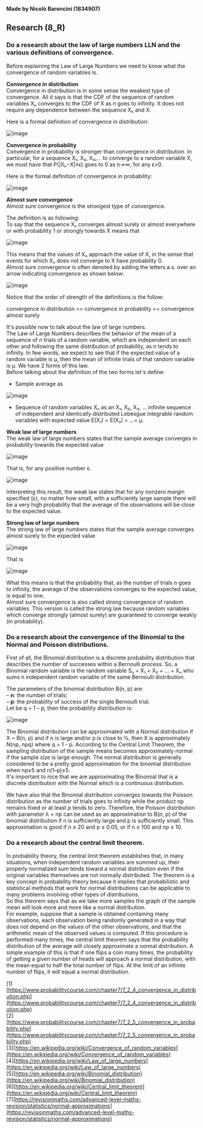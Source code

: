 **Made by Nicolò Baroncini (1834907)**

## Research (8_R)
### Do a research about the law of large numbers LLN and the various definitions of convergence.
Before explaining the Law of Large Numbers we need to know what the convergence of random variables is.

**Convergence in distribution**\
Convergence in distribution is in some sense the weakest type of convergence. All it says is that the CDF of the sequence of random variables Xₙ converges to the CDF of X as n goes to infinity. It does not require any dependence between the sequence Xₙ and X.

Here is a formal definition of convergence in distribution:

![image](https://user-images.githubusercontent.com/78324346/139832899-33768556-5ad0-4ae1-a2f5-40ef7afc708d.png)

**Convergence in probability**\
Convergence in probability is stronger than convergence in distribution. In particular, for a sequence X₁, X₂, X₃,... to converge to a random variable X, we must have that P(|Xₙ−X|≥ϵ) goes to 0 as n→∞, for any ϵ>0.

Here is the formal definition of convergence in probability:

![image](https://user-images.githubusercontent.com/78324346/139833313-336855aa-1286-4e26-ade1-f6ad995da4d4.png)

**Almost sure convergence**\
Almost sure convergence is the strongest type of convergence.

The definition is as following:\
To say that the sequence Xₙ converges almost surely or almost everywhere or with probability 1 or strongly towards X means that

![image](https://user-images.githubusercontent.com/78324346/139833897-8c3ecebd-3f1d-49a2-b3ee-e93e2ad5370c.png)

This means that the values of Xₙ approach the value of X, in the sense that events for which Xₙ does not converge to X have probability 0. \
Almost sure convergence is often denoted by adding the letters a.s. over an arrow indicating convergence as shown below:

![image](https://user-images.githubusercontent.com/78324346/139834045-6d7511a0-7355-4a30-954e-79156152511e.png)

Notice that the order of strength of the definitions is the follow:

convergence in distribution <= convergence in probability <= convergence almost surely

It's possible now to talk about the law of large numbers. \
The Law of Large Numbers describes the behavior of the mean of a sequence of n trials of a random variable, which are independent on each other and following the same distribution of probability, as n tends to infinity. 
In few words, we expect to see that if the expected value of a random variable is μ, then the mean of infinite trials of that random variable is μ.
We have 2 forms of this law. \
Before talking about the definition of the two forms let's define:

- Sample average as

![image](https://user-images.githubusercontent.com/78324346/139836034-b98974c9-ed82-41e2-8ea2-8d20ffe5f0cb.png)

- Sequence of random variables Xₙ as an X₁, X₂, X₃, ... infinite sequence of independent and identically distributed Lebesgue integrable random variables with expected value E(X₁) = E(X₂) = ...= µ.

**Weak law of large numbers** \
The weak law of large numbers states that the sample average converges in probability towards the expected value 

![image](https://user-images.githubusercontent.com/78324346/139835599-891e5dec-21ca-4789-b2ca-a1283464c18d.png)

That is, for any positive number ε.

![image](https://user-images.githubusercontent.com/78324346/139835646-bf64dbf9-045d-4367-b6ac-29bccf4cf66d.png)

Interpreting this result, the weak law states that for any nonzero margin specified (ε), no matter how small, with a sufficiently large sample there will be a very high probability that the average of the observations will be close to the expected value.

**Strong law of large numbers** \
The strong law of large numbers states that the sample average converges almost surely to the expected value

![image](https://user-images.githubusercontent.com/78324346/139836264-712a9198-1e49-4cc3-b26d-949c1785337a.png)

That is

![image](https://user-images.githubusercontent.com/78324346/139836289-e737678f-8a9e-4718-b61a-2ff6db2d47ba.png)

What this means is that the probability that, as the number of trials n goes to infinity, the average of the observations converges to the expected value, is equal to one. \
Almost sure convergence is also called strong convergence of random variables. This version is called the strong law because random variables which converge strongly (almost surely) are guaranteed to converge weakly (in probability).

### Do a research about the convergence of the Binomial to the Normal and Poisson distributions.
First of all, the Binomial distribution is a discrete probability distribution that describes the number of successes within a Bernoulli process. So, a Binomial random variable is the random variable Sₙ = X₁ + X₂ + … + Xₙ who sums n independent random variable of the same Bernoulli distribution.

The parameters of the binomial distribution B(n, p) are: \
– **n**: the number of trials; \
– **p**: the probability of success of the single Bernoulli trial. \
Let be q = 1 – p, then the probability distribution is:

![image](https://user-images.githubusercontent.com/78324346/139873946-8f5a414c-c4e9-493c-9331-ff6bd457c2b1.png)

The Binomial distribution can be approximated with a Normal distribution if X ~ B(n, p) and if n is large and/or p is close to ½, then X is approximately N(np, npq) where q = 1 - p. According to the Central Limit Theorem, the sampling distribution of the sample means becomes approximately normal if the sample size is large enough. The normal distribution is generally considered to be a pretty good approximation for the binomial distribution when np≥5 and n(1–p)≥5. \
It's important to nice that we are approximating the Binomial that is a discrete distribution with the Normal which is a continuous distribution.

We have also that the Binomial distribution converges towards the Poisson distribution as the number of trials goes to infinity while the product np remains fixed or at least p tends to zero. Therefore, the Poisson distribution with parameter λ = np can be used as an approximation to B(n, p) of the binomial distribution if n is sufficiently large and p is sufficiently small. This approximation is good if n ≥ 20 and p ≤ 0.05, or if n ≥ 100 and np ≤ 10.

###  Do a research about the central limit theorem.
In probability theory, the central limit theorem establishes that, in many situations, when independent random variables are summed up, their properly normalized sum tends toward a normal distribution even if the original variables themselves are not normally distributed. The theorem is a key concept in probability theory because it implies that probabilistic and statistical methods that work for normal distributions can be applicable to many problems involving other types of distributions. \
So this theorem says that as we take more samples the graph of the sample mean will look more and more like a normal distribution. \
For example, suppose that a sample is obtained containing many observations, each observation being randomly generated in a way that does not depend on the values of the other observations, and that the arithmetic mean of the observed values is computed. If this procedure is performed many times, the central limit theorem says that the probability distribution of the average will closely approximate a normal distribution. A simple example of this is that if one flips a coin many times, the probability of getting a given number of heads will approach a normal distribution, with the mean equal to half the total number of flips. At the limit of an infinite number of flips, it will equal a normal distribution.


[1][https://www.probabilitycourse.com/chapter7/7_2_4_convergence_in_distribution.php](https://www.probabilitycourse.com/chapter7/7_2_4_convergence_in_distribution.php) \
[2][https://www.probabilitycourse.com/chapter7/7_2_5_convergence_in_probability.php](https://www.probabilitycourse.com/chapter7/7_2_5_convergence_in_probability.php) \
[3][https://en.wikipedia.org/wiki/Convergence_of_random_variables](https://en.wikipedia.org/wiki/Convergence_of_random_variables) \
[4][https://en.wikipedia.org/wiki/Law_of_large_numbers](https://en.wikipedia.org/wiki/Law_of_large_numbers) \
[5][https://en.wikipedia.org/wiki/Binomial_distribution](https://en.wikipedia.org/wiki/Binomial_distribution) \
[6][https://en.wikipedia.org/wiki/Central_limit_theorem](https://en.wikipedia.org/wiki/Central_limit_theorem) \
[7][https://revisionmaths.com/advanced-level-maths-revision/statistics/normal-approximations](https://revisionmaths.com/advanced-level-maths-revision/statistics/normal-approximations)
